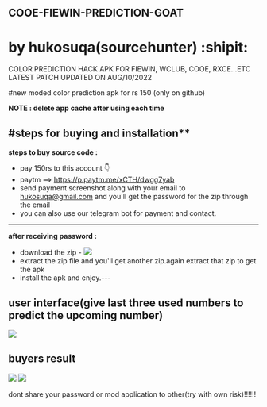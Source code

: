 ## COOE-FIEWIN-PREDICTION-GOAT
# by hukosuqa(sourcehunter) :shipit:

COLOR PREDICTION HACK APK FOR FIEWIN, WCLUB, COOE, RXCE...ETC
LATEST PATCH UPDATED ON AUG/10/2022

#new moded color prediction apk for rs 150 (only on github)

**NOTE : delete app cache after using each time** 

#steps for buying and installation**
-------------------------------------


**steps to buy source code :**

- pay 150rs to this account 👇
- paytm ==> https://p.paytm.me/xCTH/dwgg7yab 
- send payment screenshot along with your email to hukosuqa@gmail.com and you'll get the password for the zip through the email
- you can also use our telegram bot for payment and contact.
------------------------------------------------------------
**after receiving password :**
- download the zip - 
![](https://i.ibb.co/TKKy59f/Screenshot-2022-08-08-123532.png)
- extract the zip file and you'll get another zip.again extract that zip to get the apk
- install the apk and enjoy.---
## user interface(give last three used numbers to predict the upcoming number) 
 ![](https://i.ibb.co/3M2nrm8/Whats-App-Image-2022-08-08-at-12-29-19-PM.jpg)

## buyers result
![](https://i.ibb.co/HYwR7DQ/Screenshot-2022-08-08-120305.png)
![](https://i.ibb.co/Gcw0JZS/Screenshot-2022-08-08-115443.png)

dont share your password or mod application to other(try with own risk)!!!!!!
